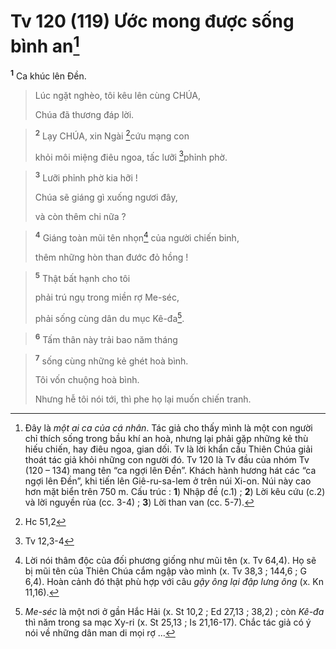 # Tv 120 (119) Ước mong được sống bình an[^1]
<sup><b>1</b></sup> Ca khúc lên Đền. 
> Lúc ngặt nghèo, tôi kêu lên cùng CHÚA,
> 
> Chúa đã thương đáp lời.
>


> <sup><b>2</b></sup> Lạy CHÚA, xin Ngài [^1*]cứu mạng con
> 
> khỏi môi miệng điêu ngoa, tấc lưỡi [^2*]phỉnh phờ.
>


> <sup><b>3</b></sup> Lưỡi phỉnh phờ kia hỡi !
> 
> Chúa sẽ giáng gì xuống ngươi đây,
> 
> và còn thêm chi nữa ?
>


> <sup><b>4</b></sup> Giáng toàn mũi tên nhọn[^2] của người chiến binh,
> 
> thêm những hòn than đước đỏ hồng !
>


> <sup><b>5</b></sup> Thật bất hạnh cho tôi
> 
> phải trú ngụ trong miền rợ Me-séc,
> 
> phải sống cùng dân du mục Kê-đa[^3].
>


> <sup><b>6</b></sup> Tấm thân này trải bao năm tháng
>


> <sup><b>7</b></sup> sống cùng những kẻ ghét hoà bình.
> 
> Tôi vốn chuộng hoà bình.
> 
> Nhưng hễ tôi nói tới, thì phe họ lại muốn chiến tranh.
>

[^1]: Đây là <i>một ai ca của cá nhân</i>. Tác giả cho thấy mình là một con người chỉ thích sống trong bầu khí an hoà, nhưng lại phải gặp những kẻ thù hiếu chiến, hay điêu ngoa, gian dối. Tv là lời khẩn cầu Thiên Chúa giải thoát tác giả khỏi những con người đó. Tv 120 là Tv đầu của nhóm Tv (120 – 134) mang tên “ca ngợi lên Đền”. Khách hành hương hát các “ca ngợi lên Đền”, khi tiến lên Giê-ru-sa-lem ở trên núi Xi-on. Núi này cao hơn mặt biển trên 750 m. Cấu trúc : <b>1</b>) Nhập đề (c.1) ; <b>2</b>) Lời kêu cứu (c.2) và lời nguyền rủa (cc. 3-4) ; <b>3</b>) Lời than van (cc. 5-7).
[^2]: Lời nói thâm độc của đối phương giống như mũi tên (x. Tv 64,4). Họ sẽ bị mũi tên của Thiên Chúa cắm ngập vào mình (x. Tv 38,3 ; 144,6 ; G 6,4). Hoàn cảnh đó thật phù hợp với câu <i>gậy ông lại đập lưng ông</i> (x. Kn 11,16).
[^3]: <i>Me-séc</i> là một nơi ở gần Hắc Hải (x. St 10,2 ; Ed 27,13 ; 38,2) ; còn <i>Kê-đa</i> thì năm trong sa mạc Xy-ri (x. St 25,13 ; Is 21,16-17). Chắc tác giả có ý nói về những dân man di mọi rợ ...
[^1*]: Hc 51,2
[^2*]: Tv 12,3-4

